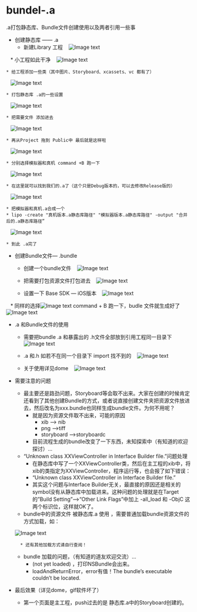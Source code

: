 # bundel-.a
.a打包静态库、Bundle文件创建使用以及两者引用一些事
* 创建静态库 —— .a
    * 新建Library 工程
    ![Image text](https://raw.githubusercontent.com/lecochao/bundel-.a/master/img/1.png)
    
    * 小工程如此干净
    ![Image text](https://raw.githubusercontent.com/lecochao/bundel-.a/master/img/2.png)
    
    * 给工程添加一些类（其中图片、Storyboard、xcassets、vc 都有了）
    ![Image text](https://raw.githubusercontent.com/lecochao/bundel-.a/master/img/3.png)
    
    * 打包静态库 .a的一些设置
    ![Image text](https://raw.githubusercontent.com/lecochao/bundel-.a/master/img/4.png)
    
    * 把需要文件 添加进去
    ![Image text](https://raw.githubusercontent.com/lecochao/bundel-.a/master/img/5.png)
    
    * 再从Project 拖到 Public中 最后就是这样啦
    ![Image text](https://raw.githubusercontent.com/lecochao/bundel-.a/master/img/6.png)
    
    * 分别选择模拟器和真机 command +B 跑一下
    ![Image text](https://raw.githubusercontent.com/lecochao/bundel-.a/master/img/7.png)
    
    * 在这里就可以找到我们的.a了（这个只是Debug版本的，可以去修改Release版的）
    ![Image text](https://raw.githubusercontent.com/lecochao/bundel-.a/master/img/8.png)
    
    * 把模拟器和真机.a合成一个
    * lipo -create "真机版本.a静态库路径" "模拟器版本.a静态库路径" -output "合并后的.a静态库路径”
    ![Image text](https://raw.githubusercontent.com/lecochao/bundel-.a/master/img/9.png)
    
    * 到此 .a完了
* 创建Bundle文件—  .bundle
    * 创建一个bundle文件
    ![Image text](https://raw.githubusercontent.com/lecochao/bundel-.a/master/img/10.png)
    
    * 把需要打包资源文件打包进去
    ![Image text](https://raw.githubusercontent.com/lecochao/bundel-.a/master/img/11.png)
    
    * 设置一下 Base SDK — iOS版本
    ![Image text](https://raw.githubusercontent.com/lecochao/bundel-.a/master/img/12.png)
    
    * 同样的选择![Image text](https://raw.githubusercontent.com/lecochao/bundel-.a/master/img/13.png) command + B  跑一下，budle 文件就生成好了 
    ![Image text](https://raw.githubusercontent.com/lecochao/bundel-.a/master/img/14.png)
    
* .a 和Bundle文件的使用
    * 需要把bundle .a 和暴露出的 .h文件全部放到引用工程同一目录下
    ![Image text](https://raw.githubusercontent.com/lecochao/bundel-.a/master/img/15.png)
    
    * .a 和.h 如若不在同一个目录下  import 找不到的
    ![Image text](https://raw.githubusercontent.com/lecochao/bundel-.a/master/img/16.png)
    
    * 关于使用详见dome
    ![Image text](https://raw.githubusercontent.com/lecochao/bundel-.a/master/img/17.png)
    
* 需要注意的问题
    * 最主要还是路劲问题，Storyboard等会取不出来。大家在创建的时候肯定还看到了其他创建Bundle的方式，或者说直接创建文件夹把资源文件放进去，然后改名为xxx.bundle也同样生成bundle文件。为何不用呢？
        * 就是因为资源文件取不出来，可能的原因
            * xib —> nib
            * png —>tiff
            * storyboard —>storyboardc
        * 目前流程生成的bundle改变了一下东西，未知探索中（有知道的欢迎探讨）…
    * “Unknown class XXViewController in Interface Builder file.”问题处理
        *  在静态库中写了一个XXViewController类，然后在主工程的xib中，将xib的类指定为XXViewController，程序运行等，也会报了如下错误：
        * “Unknown class XXViewController in Interface Builder file.”
        * 其实这个问题与Interface Builder无关，最直接的原因还是相关的symbol没有从静态库中加载进来。这种问题的处理就是在Target的”Build Setting”–>“Other Link Flags”中加上 -all_load 和 -ObjC 这两个标识位，这样就OK了。
    * bundle中的资源文件 被静态库.a 使用 ，需要普通加载bundle资源文件的方式加载，如：
    
    ![Image text](https://raw.githubusercontent.com/lecochao/bundel-.a/master/img/5.png)
    
        * 还有其他加载方式请自行查阅！
    *  bundle 加载的问题，（有知道的道友欢迎交流）...
        * (not yet loaded)  ，打印NSBundle会出来。
        * loadAndReturnError，error有值！The bundle’s executable couldn’t be located.
* 最后效果（详见dome，gif软件坏了）
    * 第一个页面是主工程，push过去的是 静态库.a中的Storyboard创建的。
